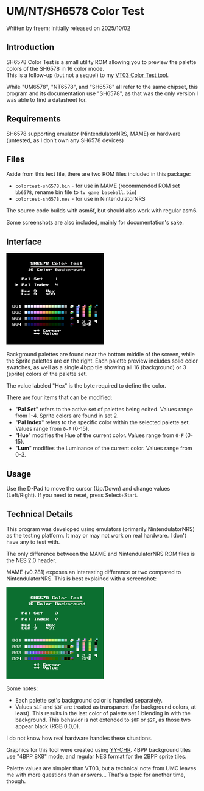 UM/NT/SH6578 Color Test
=======================
Written by freem; initially released on 2025/10/02

## Introduction
SH6578 Color Test is a small utility ROM allowing you to preview the palette colors
of the SH6578 in 16 color mode.<br>
This is a follow-up (but not a sequel) to my [VT03 Color Test tool](https://github.com/freem/colortest-vt03).

While "UM6578", "NT6578", and "SH6578" all refer to the same chipset,
this program and its documentation use "SH6578", as that was the only version
I was able to find a datasheet for.

## Requirements
SH6578 supporting emulator (NintendulatorNRS, MAME) or hardware (untested,
as I don't own any SH6578 devices)

## Files
Aside from this text file, there are two ROM files included in this package:
- `colortest-sh6578.bin` - for use in MAME (recommended ROM set `bb6578`, rename bin file to `tv game baseball.bin`)
- `colortest-sh6578.nes` - for use in NintendulatorNRS

The source code builds with asm6f, but should also work with regular asm6.

Some screenshots are also included, mainly for documentation's sake.

## Interface
![Main interface screenshot (NintendulatorNRS)](./screenshot_nnrs.png)

Background palettes are found near the bottom middle of the screen, while the
Sprite palettes are on the right. Each palette preview includes solid color
swatches, as well as a single 4bpp tile showing all 16 (background)
or 3 (sprite) colors of the palette set.

The value labeled "Hex" is the byte required to define the color.

There are four items that can be modified:

- "**Pal Set**" refers to the active set of palettes being edited.
  Values range from 1-4. Sprite colors are found in set 2.
- "**Pal Index**" refers to the specific color within the selected palette set.
  Values range from `0-F` (0-15).
- "**Hue**" modifies the Hue of the current color. Values range from `0-F` (0-15).
- "**Lum**" modifies the Luminance of the current color. Values range from 0-3.

## Usage
Use the D-Pad to move the cursor (Up/Down) and change values (Left/Right).
If you need to reset, press Select+Start.

## Technical Details
This program was developed using emulators (primarily NintendulatorNRS)
as the testing platform. It may or may not work on real hardware.
I don't have any to test with.

The only difference between the MAME and NintendulatorNRS ROM files is the
NES 2.0 header.

MAME (v0.281) exposes an interesting difference or two compared to NintendulatorNRS.
This is best explained with a screenshot:

![After changing the background color of each set (MAME)](./mame_281_oddity.png)

Some notes:
- Each palette set's background color is handled separately.
- Values `$1F` and `$3F` are treated as transparent (for background colors,
  at least). This results in the last color of palette set 1 blending in with
  the background. This behavior is not extended to `$0F` or `$2F`,
  as those two appear black (RGB 0,0,0).

I do not know how real hardware handles these situations.

Graphics for this tool were created using [YY-CHR](https://w.atwiki.jp/yychr/).
4BPP background tiles use "4BPP 8X8" mode, and regular NES format for the
2BPP sprite tiles.

Palette values are simpler than VT03, but a technical note from UMC leaves me
with more questions than answers... That's a topic for another time, though.
